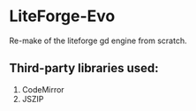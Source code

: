 # LiteForge-Evo
Re-make of the liteforge gd engine from scratch.



## Third-party libraries used:
1. CodeMirror
2. JSZIP
